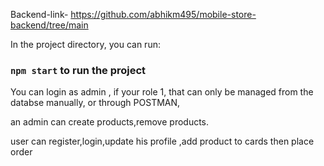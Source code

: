 
Backend-link- https://github.com/abhikm495/mobile-store-backend/tree/main

In the project directory, you can run:

### `npm start` to run the project

You can login as admin , if your role 1, that can only be managed from the databse manually, or through POSTMAN,

an admin can create products,remove products.

user can register,login,update his profile ,add product to cards then place order



